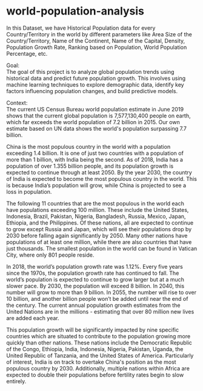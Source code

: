 # world-population-analysis

In this Dataset, we have Historical Population data for every Country/Territory in the world by different parameters
like Area Size of the Country/Territory, Name of the Continent, Name of the Capital, Density, Population Growth
Rate, Ranking based on Population, World Population Percentage, etc.

Goal:   
The goal of this project is to analyze global population trends using historical data and
predict future population growth. This involves using machine learning techniques to
explore demographic data, identify key factors influencing population changes, and build
predictive models.

Context:  
The current US Census Bureau world population estimate in June 2019 shows that the current global population is
7,577,130,400 people on earth, which far exceeds the world population of 7.2 billion in 2015. Our own estimate
based on UN data shows the world's population surpassing 7.7 billion.

China is the most populous country in the world with a population exceeding 1.4 billion. It is one of just two countries
with a population of more than 1 billion, with India being the second. As of 2018, India has a population of over
1.355 billion people, and its population growth is expected to continue through at least 2050. By the year 2030, the
country of India is expected to become the most populous country in the world. This is because India’s population
will grow, while China is projected to see a loss in population.

The following 11 countries that are the most populous in the world each have populations exceeding 100 million.
These include the United States, Indonesia, Brazil, Pakistan, Nigeria, Bangladesh, Russia, Mexico, Japan, Ethiopia,
and the Philippines. Of these nations, all are expected to continue to grow except Russia and Japan, which will see
their populations drop by 2030 before falling again significantly by 2050.
Many other nations have populations of at least one million, while there are also countries that have just thousands.
The smallest population in the world can be found in Vatican City, where only 801 people reside.

In 2018, the world’s population growth rate was 1.12%. Every five years since the 1970s, the population growth rate
has continued to fall. The world’s population is expected to continue to grow larger but at a much slower pace. By
2030, the population will exceed 8 billion. In 2040, this number will grow to more than 9 billion. In 2055, the number
will rise to over 10 billion, and another billion people won’t be added until near the end of the century. The current
annual population growth estimates from the United Nations are in the millions - estimating that over 80 million new
lives are added each year.

This population growth will be significantly impacted by nine specific countries which are situated to contribute to the
population growing more quickly than other nations. These nations include the Democratic Republic of the Congo,
Ethiopia, India, Indonesia, Nigeria, Pakistan, Uganda, the United Republic of Tanzania, and the United States of
America. Particularly of interest, India is on track to overtake China's position as the most populous country by 2030.
Additionally, multiple nations within Africa are expected to double their populations before fertility rates begin to slow
entirely.
